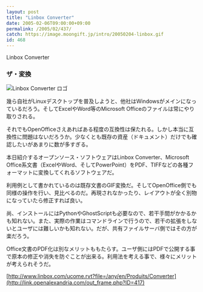```yaml
---
layout: post
title: "Linbox Converter"
date: 2005-02-06T09:00:00+09:00
permalink: /2005/02/437/
catch: https://image.moongift.jp/intro/20050204-linbox.gif
id: 468
---
```

Linbox Converter  
<!--more-->

### ザ・変換
  

![Linbox Converter ロゴ](https://image.moongift.jp/intro/20050204-linbox.gif "Linbox Converter ロゴ")

  

幾ら自社がLinuxデスクトップを普及しようと、他社はWindowsがメインになっているだろう。そしてExcelやWord等のMicrosoft Officeのファイルは常にやり取りされる。

  

それでもOpenOfficeさえあればある程度の互換性は保たれる。しかし本当に互換性に問題はないだろうか。少なくとも既存の資産（ドキュメント）だけでも確認したいがあまりに数が多すぎる。

  

本日紹介するオープンソース・ソフトウェアはLinbox Converter、Microsoft Office系文書（ExcelやWord、そしてPowerPoint）をPDF、TIFFなどの各種フォーマットに変換してくれるソフトウェアだ。

  

利用例として書かれているのは既存文書のGIF変換だ。そしてOpenOffice側でも同様の操作を行い、見比べるのだ。再現されなかったり、レイアウトが全く別物になっていたら修正すれば良い。

  

尚、インストールにはPythonやGhostScriptも必要なので、若干手間がかかるかも知れない。また、実際の作業はコマンドラインで行うので、若干の拡張をしないとユーザには難しいかも知れない。だが、共有ファイルサーバ側ではその方が楽だろう。

  

Office文書のPDF化は別なメリットももたらす。ユーザ側にはPDFで公開する事で原本の修正や消失を防ぐことが出来る。利用法を考える事で、様々にメリットが考えられそうだ。

  

[http://www.linbox.com/ucome.rvt?file=/any/en/Produits/Converter](http://link.openalexandria.com/out_frame.php?ID=417)

